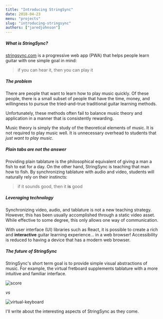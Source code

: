 ```yaml
---
title: "Introducing StringSync"
date: 2018-04-23
menu: "projects"
slug: "introducing-stringsync"
authors: ["jaredjohnson"]
---
```


##### What is StringSync?

[stringsync.com](https://www.stringsync.com) is a progressive web app (PWA) that helps people learn guitar with one simple goal in mind:

>if you can hear it, then you can play it

##### The problem

There are people that want to learn how to play music quickly. Of these people, there is a small subset of people that have the time, money, and willingness to pursue the tried-and-true traditional guitar learning methods.

Unfortunately, these methods often fail to balance music theory and application in a manner that is consistently rewarding.

Music theory is simply the study of the theoretical elements of music. It is not required to play music well. It is unnecessary overhead to students that *just want to play music*.

##### Plain tabs are not the answer

Providing plain tablature is the philosophical equivalent of giving a man a fish to eat for a day. On the other hand, StringSync is teaching that man how to fish. By synchronizing tablature with audio and video, students will naturally rely on their instincts:

>if it sounds good, then it **is** good

##### Leveraging technology

Synchronizing video, audio, and tablature is not a new teaching strategy. However, this has been usually accomplished through a static video asset. While effective to some degree, this only allows one way of communication.

With user interface (UI) libraries such as React, it is possible to create a rich and **interactive** guitar learning experience... in a web browser! Accessibility is reduced to having a device that has a modern web browser.

##### The future of StringSync

StringSync's short term goal is to provide simple visual abstractions of music. For example, the virtual fretboard supplements tablature with a more intuitive and familiar interface.

![score](/images/score.png)

*vs*

![virtual-keyboard](/images/virtual-fretboard.png)

I'll write about the interesting aspects of StringSync as they come.
